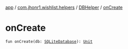 [app](../../index.md) / [com.jhonr1.wishlist.helpers](../index.md) / [DBHelper](index.md) / [onCreate](./on-create.md)

# onCreate

`fun onCreate(db: `[`SQLiteDatabase`](https://developer.android.com/reference/android/database/sqlite/SQLiteDatabase.html)`): `[`Unit`](https://kotlinlang.org/api/latest/jvm/stdlib/kotlin/-unit/index.html)